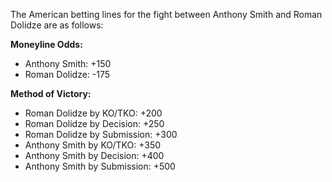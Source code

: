 The American betting lines for the fight between Anthony Smith and Roman Dolidze are as follows:

**Moneyline Odds:**
- Anthony Smith: +150
- Roman Dolidze: -175

**Method of Victory:**
- Roman Dolidze by KO/TKO: +200
- Roman Dolidze by Decision: +250
- Roman Dolidze by Submission: +300
- Anthony Smith by KO/TKO: +350
- Anthony Smith by Decision: +400
- Anthony Smith by Submission: +500